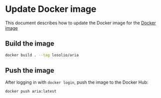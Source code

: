 # Update Docker image

This document describes how to update the Docker image for the [Docker image](https://hub.docker.com/r/losolio/aria)

## Build the image

```bash
docker build . --tag losolio/aria
```

## Push the image

After logging in with `docker login`, push the image to the Docker Hub:

```bash
docker push aria:latest
```
